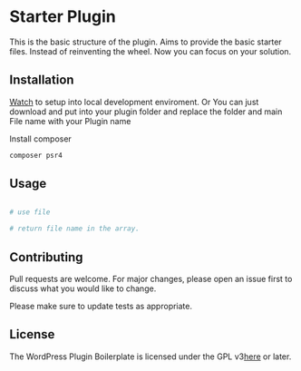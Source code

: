 # Starter Plugin

This is the basic structure of the plugin. Aims to provide the basic starter files. Instead of reinventing the wheel. Now you can focus on your solution.

## Installation

 [Watch](https://youtube_url) to setup into local development enviroment. Or
You can just download and put into your plugin folder and replace the folder and main File name with your Plugin name

Install composer
```bash
composer psr4
```

## Usage

```PHP

# use file

# return file name in the array.


```

## Contributing
Pull requests are welcome. For major changes, please open an issue first to discuss what you would like to change.

Please make sure to update tests as appropriate.

## License
The WordPress Plugin Boilerplate is licensed under the GPL v3[here](/plugin-name/license.txt) or later.
